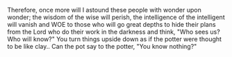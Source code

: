 Therefore, once more will I astound these people with wonder upon wonder;
the wisdom of the wise will perish,
the intelligence of the intelligent will vanish
and WOE to those who will go great depths to hide their plans from the Lord
who do their work in the darkness and think,
"Who sees us? Who will know?"
You turn things upside down as if the potter were thought to be like clay..
Can the pot say to the potter, "You know nothing?"
